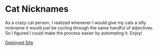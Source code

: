 # Cat Nicknames

As a crazy cat person, I realized whenever I would give my cats a silly nickname it would just be cycling through the same handful of adjectives. So I figured I could make the process easier by automating it. Enjoy!

[Deployed Site](https://cat-nicknames-jr.herokuapp.com/)
